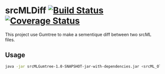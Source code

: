 # srcMLDiff [![Build Status](https://travis-ci.org/tdurieux/srcMLDiff.svg?branch=master)](https://travis-ci.org/tdurieux/srcMLDiff) [![Coverage Status](https://coveralls.io/repos/github/tdurieux/srcMLDiff/badge.svg?branch=master)](https://coveralls.io/github/tdurieux/srcMLDiff?branch=master)

This project use Gumtree to make a sementique diff between two srcML files.

## Usage

```bash
java -jar srcMLGumtree-1.0-SNAPSHOT-jar-with-dependencies.jar <srcML_Old> <srcML_New> --json
```